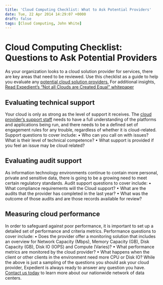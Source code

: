 ```yaml
---
title: 'Cloud Computing Checklist: What to Ask Potential Providers'
date: Tue, 22 Apr 2014 14:29:07 +0000
draft: false
tags: [Cloud Computing, John White]
---
```


Cloud Computing Checklist: Questions to Ask Potential Providers
===============================================================

As your organization looks to a cloud solution provider for services, there are key areas that need to be reviewed. Use this checklist as a guide to help you evaluate any [potential cloud solution providers.](https://www.expedient.com/cloud-computing/ "Cloud Computing") For additional insights, [Read Expedient’s “Not all Clouds are Created Equal” whitepaper](http://bit.ly/10icJfH)

Evaluating technical support
----------------------------

Your cloud is only as strong as the level of support it receives. The [cloud provider’s support staff](https://www.youtube.com/watch?feature=player_embedded&v=XNasmIJyZrE) needs to have a full understanding of the platforms and applications being run, and there needs to be a defined set of engagement rules for any trouble, regardless of whether it is cloud-related. Support questions to cover include: • Who can you call on with issues? What is their level of technical competence? • What support is provided if you feel an issue may be cloud related?

Evaluating audit support
------------------------

As information technology environments continue to contain more personal, private and sensitive data, there is going to be a growing need to meet certain regulatory standards. Audit support questions to cover include: • What compliance requirements will the Cloud support? • What are the audits that the provider has completed in the last year? • What was the outcome of those audits and are those records available for review?

Measuring cloud performance
---------------------------

In order to safeguard against poor performance, it is important to set up a detailed set of performance and criteria metrics. Performance questions to cover include: • Does the provider offer a monitoring solution that includes an overview for Network Capacity (Mbps), Memory Capacity (GB), Disk Capacity (GB), Disk IO (IOPS) and Compute (Varies)? • What performance metrics are monitored by the cloud provider? • What happens when the client or other clients in the environment need more CPU or Disk IO? While the above is just a sampling of the questions you should ask your cloud provider, Expedient is always ready to answer any question you have. [Contact us today](https://www.expedient.com/support/ "Support") to learn more about our nationwide network of data centers.